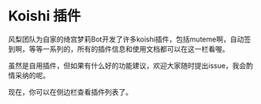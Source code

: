 # Koishi 插件

风梨团队为自家的绮宫梦莉Bot开发了许多koishi插件，包括muteme啊，自动签到啊，等等一系列的，所有的插件信息和使用文档都可以在这一栏看喔。

虽然是自用插件，但如果有什么好的功能建议，欢迎大家随时提出issue，我会酌情采纳的呢。

现在，你可以在侧边栏查看插件列表了。